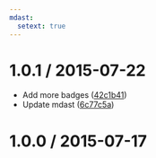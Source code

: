 ```yaml
---
mdast:
  setext: true
---
```


<!--lint disable no-multiple-toplevel-headings -->

1.0.1 / 2015-07-22
==================

*   Add more badges ([42c1b41](https://github.com/wooorm/is-hidden/commit/42c1b41))
*   Update mdast ([6c77c5a](https://github.com/wooorm/is-hidden/commit/6c77c5a))

1.0.0 / 2015-07-17
==================
